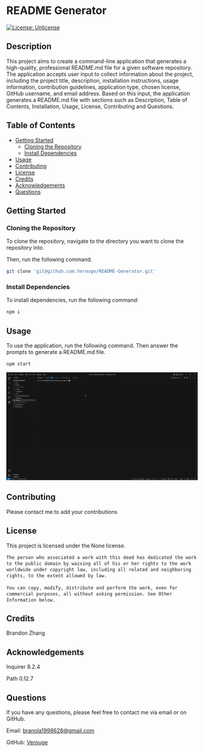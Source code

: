 # README Generator

[![License: Unlicense](https://img.shields.io/badge/License-CC0_1.0-lightgrey.svg)](https://creativecommons.org/publicdomain/zero/1.0/)

## Description

This project aims to create a command-line application that generates a high-quality, professional README.md file for a given software repository. The application accepts user input to collect information about the project, including the project title, description, installation instructions, usage information, contribution guidelines, application type, chosen license, GitHub username, and email address. Based on this input, the application generates a README.md file with sections such as Description, Table of Contents, Installation, Usage, License, Contributing and Questions.

## Table of Contents

- [Getting Started](#getting-started)
  - [Cloning the Repository](#cloning-the-repository)
  - [Install Dependencies](#install-dependencies)
- [Usage](#usage)
- [Contributing](#contributing)
- [License](#license)
- [Credits](#credits)
- [Acknowledgements](#acknowledgements)
- [Questions](#questions)

## Getting Started

### Cloning the Repository

To clone the repository, navigate to the directory you want to clone the repository into.

Then, run the following command.

```bash
git clone 'git@github.com:Verouge/README-Generator.git'
```

### Install Dependencies

To install dependencies, run the following command:

```bash
npm i
```

## Usage

To use the application, run the following command. Then answer the prompts to generate a README.md file.

```bash
npm start
```

![](/assets/demo.gif)

## Contributing

Please contact me to add your contributions

## License

This project is licensed under the None license.

```
The person who associated a work with this deed has dedicated the work to the public domain by waiving all of his or her rights to the work worldwide under copyright law, including all related and neighboring rights, to the extent allowed by law.

You can copy, modify, distribute and perform the work, even for commercial purposes, all without asking permission. See Other Information below.
```

## Credits

Brandon Zhang

## Acknowledgements

Inquirer 8.2.4

Path 0.12.7

## Questions

If you have any questions, please feel free to contact me via email or on GitHub.

Email: branola1998628@gmail.com

GitHub: [Verouge](https://github.com/Verouge)
